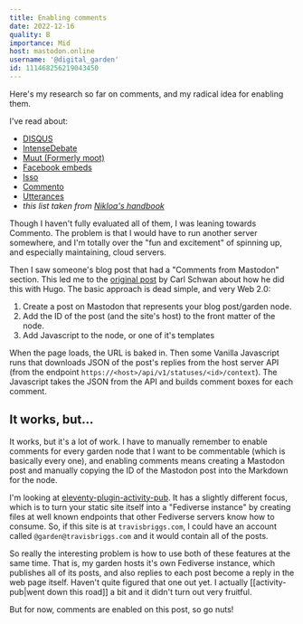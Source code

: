 ```yaml
---
title: Enabling comments
date: 2022-12-16
quality: B
importance: Mid
host: mastodon.online
username: '@digital_garden'
id: 111468256219043450
---
```


Here's my research so far on comments, and my radical idea for enabling them.

I've read about:

- [DISQUS](https://disqus.com/)
- [IntenseDebate](https://www.intensedebate.com/)
- [Muut (Formerly moot)](https://muut.com/)
- [Facebook embeds](https://facebook.com/)
- [Isso](https://posativ.org/isso/)
- [Commento](https://github.com/adtac/commento)
- [Utterances](https://utteranc.es/)
- _this list taken from [Nikloa's handbook](https://getnikola.com/handbook.html#comments)_

Though I haven't fully evaluated all of them, I was leaning towards Commento. The problem is that I would have to run another server somewhere, and I'm totally over the "fun and excitement" of spinning up, and especially maintaining, cloud servers.

Then I saw someone's blog post that had a "Comments from Mastodon" section. This led me to the [original post](https://carlschwan.eu/2020/12/29/adding-comments-to-your-static-blog-with-mastodon/) by Carl Schwan about how he did this with Hugo. The basic approach is dead simple, and very Web 2.0:

1. Create a post on Mastodon that represents your blog post/garden node.
1. Add the ID of the post (and the site's host) to the front matter of the node.
1. Add Javascript to the node, or one of it's templates

When the page loads, the URL is baked in. Then some Vanilla Javascript runs that downloads JSON of the post's replies from the host server API (from the endpoint `https://<host>/api/v1/statuses/<id>/context`). The Javascript takes the JSON from the API and builds comment boxes for each comment.

## It works, but...

It works, but it's a lot of work. I have to manually remember to enable comments for every garden node that I want to be commentable (which is basically every one), and enabling comments means creating a Mastodon post and manually copying the ID of the Mastodon post into the Markdown for the node.

I'm looking at [eleventy-plugin-activity-pub](https://github.com/LewisDaleUK/eleventy-plugin-activity-pub/tree/main). It has a slightly different focus, which is to turn your static site itself into a "Fediverse instance" by creating files at well known endpoints that other Fediverse servers know how to consume. So, if this site is at `travisbriggs.com`, I could have an account called `@garden@travisbriggs.com` and it would contain all of the posts.

So really the interesting problem is how to use both of these features at the same time. That is, my garden hosts it's own Fediverse instance, which publishes all of its posts, and also replies to each post become a reply in the web page itself. Haven't quite figured that one out yet. I actually [[activity-pub|went down this road]] a bit and it didn't turn out very fruitful.

But for now, comments are enabled on this post, so go nuts!
